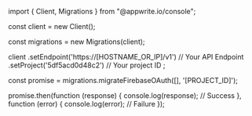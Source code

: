 import { Client, Migrations } from "@appwrite.io/console";

const client = new Client();

const migrations = new Migrations(client);

client
    .setEndpoint('https://[HOSTNAME_OR_IP]/v1') // Your API Endpoint
    .setProject('5df5acd0d48c2') // Your project ID
;

const promise = migrations.migrateFirebaseOAuth([], '[PROJECT_ID]');

promise.then(function (response) {
    console.log(response); // Success
}, function (error) {
    console.log(error); // Failure
});
